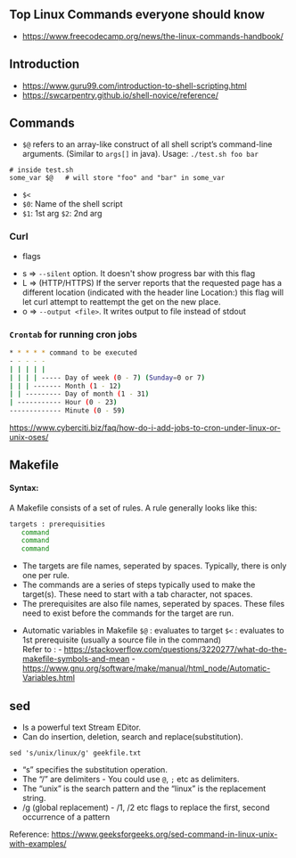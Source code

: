 ## Top Linux Commands everyone should know

- https://www.freecodecamp.org/news/the-linux-commands-handbook/

## Introduction

- https://www.guru99.com/introduction-to-shell-scripting.html
- https://swcarpentry.github.io/shell-novice/reference/

## Commands

- `$@` refers to an array-like construct of all shell script’s command-line arguments. (Similar to `args[]` in java).
  Usage:
  `./test.sh foo bar`

```shell script
# inside test.sh
some_var $@   # will store "foo" and "bar" in some_var
```

- `$<`
- `$0`: Name of the shell script
- `$1`: 1st arg `$2`: 2nd arg

### Curl

- flags

* s => `--silent` option. It doesn't show progress bar with this flag
* L => (HTTP/HTTPS) If the server reports that the requested page has a different location (indicated with the header line Location:) this flag will let curl attempt to reattempt the get on the new place.
* o => `--output <file>`. It writes output to file instead of stdout

### `Crontab` for running cron jobs

```sh
* * * * * command to be executed
- - - - -
| | | | |
| | | | ----- Day of week (0 - 7) (Sunday=0 or 7)
| | | ------- Month (1 - 12)
| | --------- Day of month (1 - 31)
| ----------- Hour (0 - 23)
------------- Minute (0 - 59)
```

https://www.cyberciti.biz/faq/how-do-i-add-jobs-to-cron-under-linux-or-unix-oses/

## Makefile

#### Syntax:

A Makefile consists of a set of rules. A rule generally looks like this:

```sh
targets : prerequisities
   command
   command
   command
```

- The targets are file names, seperated by spaces. Typically, there is only one per rule.
- The commands are a series of steps typically used to make the target(s). These need to start with a tab character, not spaces.
- The prerequisites are also file names, seperated by spaces. These files need to exist before the commands for the target are run.

* Automatic variables in Makefile
  `$@` : evaluates to target
  `$<` : evaluates to 1st prerequisite (usually a source file in the command)
  <br/>Refer to : - https://stackoverflow.com/questions/3220277/what-do-the-makefile-symbols-and-mean - https://www.gnu.org/software/make/manual/html_node/Automatic-Variables.html

## sed

- Is a powerful text Stream EDitor.
- Can do insertion, deletion, search and replace(substitution).

```shell script
sed 's/unix/linux/g' geekfile.txt
```

- “s” specifies the substitution operation.
- The “/” are delimiters - You could use `@`, `;` etc as delimiters.
- The “unix” is the search pattern and the “linux” is the replacement string.
- /g (global replacement) - /1, /2 etc flags to replace the first, second occurrence of a pattern

Reference: https://www.geeksforgeeks.org/sed-command-in-linux-unix-with-examples/
